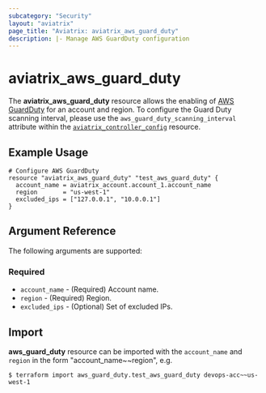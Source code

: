 ```yaml
---
subcategory: "Security"
layout: "aviatrix"
page_title: "Aviatrix: aviatrix_aws_guard_duty"
description: |- Manage AWS GuardDuty configuration
---
```


# aviatrix_aws_guard_duty

The **aviatrix_aws_guard_duty** resource allows the enabling of [AWS GuardDuty](https://docs.aviatrix.com/HowTos/guardduty.html) for an account and region. To configure the Guard Duty scanning interval, please use the `aws_guard_duty_scanning_interval` attribute within the [`aviatrix_controller_config`](https://registry.terraform.io/providers/AviatrixSystems/aviatrix/latest/docs/resources/aviatrix_controller_config) resource.

## Example Usage

```hcl
# Configure AWS GuardDuty 
resource "aviatrix_aws_guard_duty" "test_aws_guard_duty" {
  account_name = aviatrix_account.account_1.account_name
  region       = "us-west-1"
  excluded_ips = ["127.0.0.1", "10.0.0.1"]
}
```

## Argument Reference

The following arguments are supported:

### Required

* `account_name` - (Required) Account name.
* `region` - (Required) Region.
* `excluded_ips` - (Optional) Set of excluded IPs.

## Import

**aws_guard_duty** resource can be imported with the `account_name` and `region` in the form "account_name~~region", e.g.

```
$ terraform import aws_guard_duty.test_aws_guard_duty devops-acc~~us-west-1
```